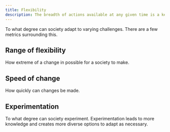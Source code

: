 ```yaml
---
title: Flexibility
description: The breadth of actions available at any given time is a key societal metric.
---
```


To what degree can society adapt to varying challenges. There are a few metrics surrounding this.

## Range of flexibility

How extreme of a change in possible for a society to make.

## Speed of change

How quickly can changes be made.

## Experimentation

To what degree can society experiment. Experimentation leads to more knowledge and creates more diverse options to adapt as necessary.
